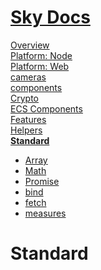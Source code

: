 <!--- This Standard was auto-generated using "npx sky readme" --> 

# [Sky Docs](/README.md)

[Overview](..%2Fdocs%2Foverview%2FOverview.md)   
[Platform: Node](..%2F%40node%2FPlatform%3A%20Node.md)   
[Platform: Web](..%2F%40web%2FPlatform%3A%20Web.md)   
[cameras](..%2Fcameras%2Fcameras.md)   
[components](..%2Fcomponents%2Fcomponents.md)   
[Crypto](..%2Fcrypto%2FCrypto.md)   
[ECS Components](..%2Fecs-components%2FECS%20Components.md)   
[Features](..%2Ffeatures%2FFeatures.md)   
[Helpers](..%2Fhelpers%2FHelpers.md)   
**[Standard](..%2Fstandard%2FStandard.md)**   
* [Array](..%2Fstandard%2FArray%2FArray.md)
* [Math](..%2Fstandard%2FMath%2FMath.md)
* [Promise](..%2Fstandard%2FPromise%2FPromise.md)
* [bind](..%2Fstandard%2Fbind%2Fbind.md)
* [fetch](..%2Fstandard%2Ffetch%2Ffetch.md)
* [measures](..%2Fstandard%2Fmeasures%2Fmeasures.md)
  
# Standard